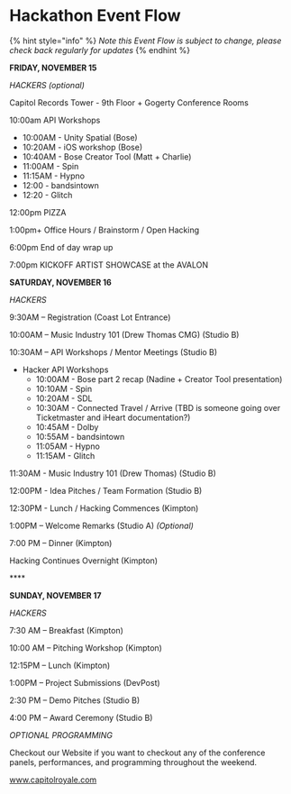 # Hackathon Event Flow

{% hint style="info" %}
_Note this Event Flow is subject to change, please check back regularly for updates_
{% endhint %}

**FRIDAY, NOVEMBER 15**

_HACKERS \(optional\)_

Capitol Records Tower - 9th Floor + Gogerty Conference Rooms 

10:00am API Workshops 

* 10:00AM - Unity Spatial \(Bose\)
* 10:20AM - iOS workshop \(Bose\)
* 10:40AM - Bose Creator Tool \(Matt + Charlie\)
* 11:00AM - Spin
* 11:15AM - Hypno
* 12:00 - bandsintown
* 12:20 - Glitch

12:00pm PIZZA

1:00pm+ Office Hours / Brainstorm / Open Hacking

6:00pm End of day wrap up

7:00pm KICKOFF ARTIST SHOWCASE at the AVALON

**SATURDAY, NOVEMBER 16**

_HACKERS_

9:30AM – Registration \(Coast Lot Entrance\)

10:00AM – Music Industry 101 \(Drew Thomas CMG\) \(Studio B\)

10:30AM – API Workshops / Mentor Meetings \(Studio B\)

* Hacker API Workshops
  * 10:00AM - Bose part 2 recap \(Nadine + Creator Tool presentation\) 
  * 10:10AM - Spin
  * 10:20AM - SDL
  * 10:30AM - Connected Travel / Arrive \(TBD is someone going over Ticketmaster and iHeart documentation?\)
  * 10:45AM - Dolby 
  * 10:55AM - bandsintown 
  * 11:05AM - Hypno
  * 11:15AM - Glitch 

11:30AM - Music Industry 101 \(Drew Thomas\) \(Studio B\)

12:00PM - Idea Pitches / Team Formation \(Studio B\)

12:30PM - Lunch / Hacking Commences \(Kimpton\) 

1:00PM – Welcome Remarks \(Studio A\) _\(Optional\)_

7:00 PM – Dinner \(Kimpton\)

Hacking Continues Overnight \(Kimpton\)

\*\*\*\*

**SUNDAY, NOVEMBER 17**

_HACKERS_

7:30 AM – Breakfast \(Kimpton\)

10:00 AM – Pitching Workshop \(Kimpton\)

12:15PM – Lunch \(Kimpton\)

1:00PM – Project Submissions \(DevPost\)

2:30 PM – Demo Pitches \(Studio B\)

4:00 PM – Award Ceremony \(Studio B\)

_OPTIONAL PROGRAMMING_

Checkout our Website if you want to checkout any of the conference panels, performances, and programming throughout the weekend.  

www.capitolroyale.com 

